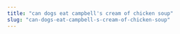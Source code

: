 ```yaml
---
title: "can dogs eat campbell's cream of chicken soup"
slug: "can-dogs-eat-campbell-s-cream-of-chicken-soup"
---
```


